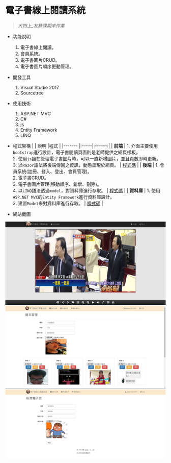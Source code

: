 # 電子書線上閱讀系統
> _大四上_友鋒課期末作業_   

* 功能說明
  1. 電子書線上閱讀。
  2. 會員系統。
  3. 電子書圖片CRUD。
  4. 電子書圖片順序更動管理。

* 開發工具
  1. Visual Studio 2017
  2. Sourcetree

* 使用技術
  1. ASP.NET MVC
  2. C#
  3. js
  4. Entity Framework
  5. LINQ
  
* 程式架構
  |        | 說明 |程式 |
  |------- |:-----|:------:|
  | **前端**   |  1. 介面主要使用`bootstrap`進行設計，電子書閱讀頁面則是老師提供之網頁樣板。</br>2. 使用`js`讓在管理電子書圖片時，可以一直新增圖片，並且頁數即時更新。</br>3. 以`Razor`語法將後端傳回之資訊，動態呈現於網頁。 |  [程式碼](https://github.com/hank444tw/1119Work/tree/master/1119Work/Views) |
  | **後端**   |  1. 會員系統(註冊、登入、登出、會員管理)。 </br> 2. 電子書CRUD。</br> 3. 電子書圖片管理(移動順序、新增、刪除)。</br> 4. 以`LINQ`語法透過`model`，對資料庫進行存取。 |  [程式碼](https://github.com/hank444tw/1119Work/blob/master/1119Work/Controllers/HomeController.cs) |
  | **資料庫** |  1. 使用`ASP.NET MVC`的`Entity Framework`進行資料庫設計。</br> 2. 建置`Model`來對資料庫進行存取。 |   [程式碼](https://github.com/hank444tw/1119Work/tree/master/1119Work/Models) |     

* 網站截圖
<img src="https://github.com/hank444tw/1119Work/blob/master/banner1.JPG" stryle="float:right" />  

<img src="https://github.com/hank444tw/1119Work/blob/master/banner.JPG" stryle="float:right" />    

<img src="https://github.com/hank444tw/1119Work/blob/master/banner2.JPG" stryle="float:right" />
